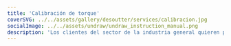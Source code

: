 ```yaml
---
title: 'Calibración de torque'
coverSVG: ../../assets/gallery/desoutter/services/calibracion.jpg
socialImage: ../../assets/undraw/undraw_instruction_manual.png
description: 'Los clientes del sector de la industria general quieren productos innovadores, exclusivos, de alta calidad y rentables. En el mercado de la industria general existe una fuerte competencia que ofrece productos similares.'
---
```

